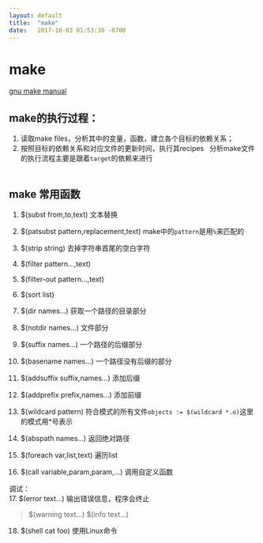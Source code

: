 ```yaml
---
layout: default
title:  "make"
date:   2017-10-03 01:53:30 -0700
---
```


# make
[gnu make manual][makemanual]
 
## make的执行过程：

1. 读取make files，分析其中的变量，函数，建立各个目标的依赖关系；
2. 按照目标的依赖关系和对应文件的更新时间，执行其recipes
 
分析make文件的执行流程主要是跟着`target`的依赖来进行
<br> 
## make 常用函数
1. $(subst from,to,text) 文本替换
2. $(patsubst pattern,replacement,text) make中的`pattern`是用`%`来匹配的
3. $(strip string) 去掉字符串首尾的空白字符
4. $(filter pattern…,text) 
5. $(filter-out pattern…,text)
6. $(sort list)

7. $(dir names…) 获取一个路径的目录部分
8. $(notdir names…) 文件部分
9. $(suffix names…) 一个路径的后缀部分
10. $(basename names…) 一个路径没有后缀的部分
11. $(addsuffix suffix,names…) 添加后缀
12. $(addprefix prefix,names…) 添加前缀
13. $(wildcard pattern) 符合模式的所有文件`objects := $(wildcard *.o)`这里的模式用\*号表示
14. $(abspath names…) 返回绝对路径

15. $(foreach var,list,text) 遍历list
16. $(call variable,param,param,…) 调用自定义函数

调试：<br>
17. $(error text…) 输出错误信息，程序会终止
 >  $(warning text…)
 >   $(info text…) 
18. $(shell cat foo) 使用Linux命令

[makemanual]: <http://www.gnu.org/software/make/manual/make.html>

